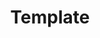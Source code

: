 ---
templateKey: AboutPage
title: Template
description: template for gatsby to build schema. set isTemplate to true so it will be escaped. //todo manually define graphql type
isTemplate: true
facts:
  - title: template
    description: template fact
    image: /img/hp.jpg
    links: [about:blank]
---